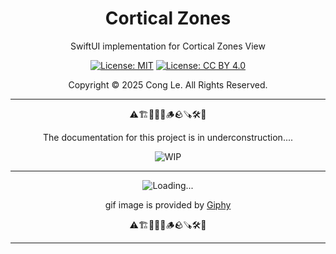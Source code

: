 
<div align="center">
	<h1>
		<strong>Cortical Zones</strong>
	</h1>
    <p>SwiftUI implementation for Cortical Zones View</p>
	
[![License: MIT](https://img.shields.io/badge/License-MIT-yellow.svg)](LICENSE) [![License: CC BY 4.0](https://licensebuttons.net/l/by/4.0/88x31.png)](LICENSE-CC-BY)

Copyright © 2025 Cong Le. All Rights Reserved.

 
</div>



---

<div align="center">
	
⚠️🏗️🚧🦺🧱🪵🪨🪚🛠️👷

The documentation for this project is in underconstruction....


![WIP](https://media1.giphy.com/media/v1.Y2lkPTc5MGI3NjExNnljNHM4ejg3Nndhd2c4b3psYzlxZzIzcXF6bHVsMGljZmc4NnZ6dCZlcD12MV9pbnRlcm5hbF9naWZfYnlfaWQmY3Q9Zw/dU0iXDmvifmu3Ab9l6/giphy.gif)

---

![Loading...](https://media2.giphy.com/media/v1.Y2lkPTc5MGI3NjExNGZnang0ZWIzaWIyOHgyaDF0NmJvZWFucGxjNGliMG40cWRraHZzcCZlcD12MV9pbnRlcm5hbF9naWZfYnlfaWQmY3Q9Zw/qHYvTeUXuDkEWXthxG/giphy.gif)


gif image is provided by [Giphy](https://giphy.com)

⚠️🏗️🚧🦺🧱🪵🪨🪚🛠️👷
	
</div>

----
